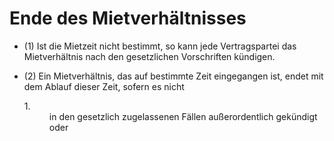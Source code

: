 # Ende des Mietverhältnisses

- (1) Ist die Mietzeit nicht bestimmt, so kann jede Vertragspartei das Mietverhältnis nach den gesetzlichen Vorschriften kündigen.

- (2) Ein Mietverhältnis, das auf bestimmte Zeit eingegangen ist, endet mit dem Ablauf dieser Zeit, sofern es nicht <dl style="font-weight:normal;font-style:normal;text-decoration:none;"><dt>1.</dt><dd style="font-weight:normal;font-style:normal;text-decoration:none;"><div>in den gesetzlich zugelassenen Fällen außerordentlich gekündigt oder

